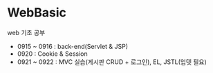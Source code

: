 # WebBasic
web 기초 공부
- 0915 ~ 0916 : back-end(Servlet & JSP)
- 0920 : Cookie & Session
- 0921 ~ 0922 : MVC 실습(게시판 CRUD + 로그인), EL, JSTL(업뎃 필요)
